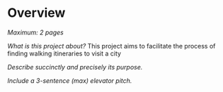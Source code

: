 # Overview

*Maximum: 2 pages*

*What is this project about?*
This project aims to facilitate the process of finding walking itineraries to visit a city

*Describe succinctly and precisely its purpose.*

*Include a 3-sentence (max) elevator pitch.*


